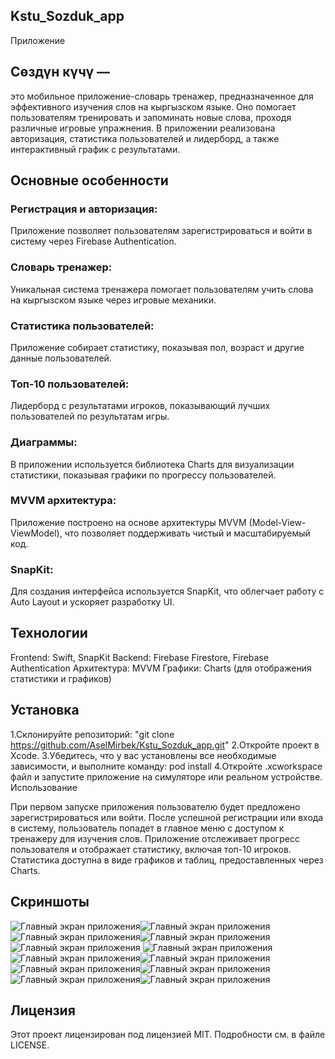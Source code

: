 ## Kstu_Sozduk_app
Приложение 

## Сөздүн күчү — 
это мобильное приложение-словарь тренажер, предназначенное для эффективного изучения слов на кыргызском языке. Оно помогает пользователям тренировать и запоминать новые слова, проходя различные игровые упражнения. В приложении реализована авторизация, статистика пользователей и лидерборд, а также интерактивный график с результатами.

## Основные особенности

### Регистрация и авторизация: 
Приложение позволяет пользователям зарегистрироваться и войти в систему через Firebase Authentication.
### Словарь тренажер:
Уникальная система тренажера помогает пользователям учить слова на кыргызском языке через игровые механики.
### Статистика пользователей:
Приложение собирает статистику, показывая пол, возраст и другие данные пользователей.
### Топ-10 пользователей:
Лидерборд с результатами игроков, показывающий лучших пользователей по результатам игры.
### Диаграммы: 
В приложении используется библиотека Charts для визуализации статистики, показывая графики по прогрессу пользователей.
### MVVM архитектура: 
Приложение построено на основе архитектуры MVVM (Model-View-ViewModel), что позволяет поддерживать чистый и масштабируемый код.
### SnapKit: 
Для создания интерфейса используется SnapKit, что облегчает работу с Auto Layout и ускоряет разработку UI.
## Технологии

Frontend: Swift, SnapKit
Backend: Firebase Firestore, Firebase Authentication
Архитектура: MVVM
Графики: Charts (для отображения статистики и графиков)
## Установка

1.Склонируйте репозиторий:
"git clone https://github.com/AselMirbek/Kstu_Sozduk_app.git"
2.Откройте проект в Xcode.
3.Убедитесь, что у вас установлены все необходимые зависимости, и выполните команду:
pod install
4.Откройте .xcworkspace файл и запустите приложение на симуляторе или реальном устройстве.
Использование

При первом запуске приложения пользователю будет предложено зарегистрироваться или войти.
После успешной регистрации или входа в систему, пользователь попадет в главное меню с доступом к тренажеру для изучения слов.
Приложение отслеживает прогресс пользователя и отображает статистику, включая топ-10 игроков.
Статистика доступна в виде графиков и таблиц, предоставленных через Charts.
## Скриншоты
![Главный экран приложения](sceenshots/IMG_1907.PNG)![Главный экран приложения](sceenshots/IMG_1908.PNG)![Главный экран приложения](sceenshots/IMG_1909.PNG)![Главный экран приложения](sceenshots/IMG_1910.PNG)![Главный экран приложения](sceenshots/IMG_1911.PNG)
![Главный экран приложения](sceenshots/IMG_1912.PNG)![Главный экран приложения](sceenshots/IMG_1914.PNG)![Главный экран приложения](sceenshots/IMG_1915.PNG)![Главный экран приложения](sceenshots/IMG_1916.PNG)![Главный экран приложения](sceenshots/IMG_1917.PNG)
![Главный экран приложения](sceenshots/IMG_1918.PNG)![Главный экран приложения](sceenshots/IMG_1919.PNG)
## Лицензия

Этот проект лицензирован под лицензией MIT. Подробности см. в файле LICENSE.
